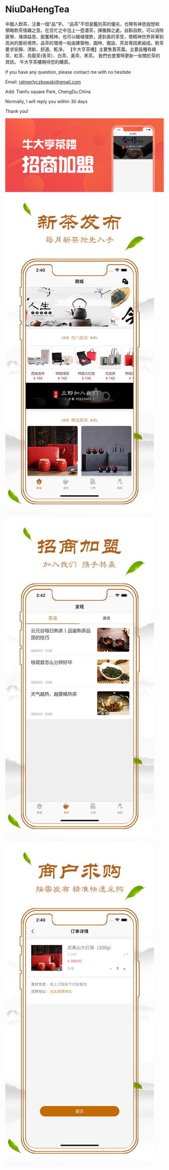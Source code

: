 # NiuDaHengTea


中國人飲茶，注重一個“品”字。 “品茶”不但是鑑別茶的優劣，也帶有神思遐想和領略飲茶情趣之意。在百忙之中泡上一壺濃茶，擇雅靜之處，自斟自飲，可以消除疲勞、滌煩益思、振奮精神，也可以細啜慢飲，達到美的享受，使精神世界昇華到高尚的藝術境界。品茶的環境一般由建築物、園林、擺設、茶具等因素組成。飲茶要求安靜、清新、舒適、乾淨。
【牛大亨茶樓】主要售賣茶葉。主要品種有綠茶、紅茶、烏龍茶(青茶）、白茶、黃茶、黑茶。
我們也會實時更新一些關於茶的資訊。
牛大亨茶樓期待您的購買。

if you have any question, please contact me with no hesitate

Email: rahnerlyczkowski@gmail.com


Add: Tianfu square Park, ChengDu,China


Normally, I will reply you within 30 days


Thank you!

![image](https://github.com/JaneMayan/NiuDaHengTea/blob/master/image/image1.png)
![image](https://github.com/JaneMayan/NiuDaHengTea/blob/master/image/image2.png)
![image](https://github.com/JaneMayan/NiuDaHengTea/blob/master/image/image3.png)
![image](https://github.com/JaneMayan/NiuDaHengTea/blob/master/image/image4.png)



